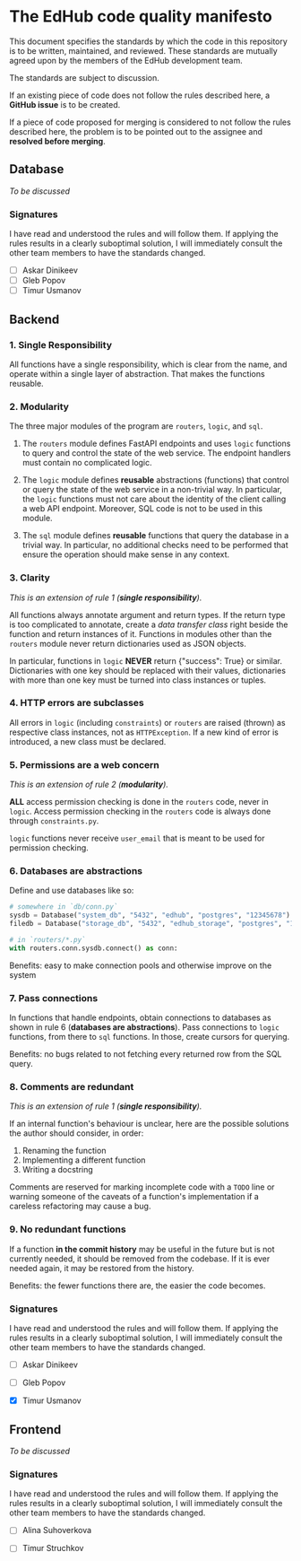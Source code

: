 # The EdHub code quality manifesto

This document specifies the standards by which the code in this repository is
to be written, maintained, and reviewed. These standards are mutually agreed
upon by the members of the EdHub development team.

The standards are subject to discussion.

If an existing piece of code does not follow the rules described here, a
**GitHub issue** is to be created.

If a piece of code proposed for merging is considered to not follow the rules
described here, the problem is to be pointed out to the assignee and **resolved
before merging**.

## Database

*To be discussed*

### Signatures

I have read and understood the rules and will follow them. If applying the rules
results in a clearly suboptimal solution, I will immediately consult the other
team members to have the standards changed.

- [ ] Askar Dinikeev
- [ ] Gleb Popov
- [ ] Timur Usmanov

## Backend

### 1. Single Responsibility

All functions have a single responsibility, which is clear from the name, and
operate within a single layer of abstraction. That makes the functions reusable.

### 2. Modularity 

The three major modules of the program are `routers`, `logic`, and `sql`.

1. The `routers` module defines FastAPI endpoints and uses `logic` functions to
   query and control the state of the web service. The endpoint handlers must
   contain no complicated logic.

2. The `logic` module defines **reusable** abstractions (functions) that control
   or query the state of the web service in a non-trivial way. In particular,
   the `logic` functions must not care about the identity of the client calling
   a web API endpoint. Moreover, SQL code is not to be used in this module.

3. The `sql` module defines **reusable** functions that query the database in a
   trivial way. In particular, no additional checks need to be performed that
   ensure the operation should make sense in any context.

### 3. Clarity

*This is an extension of rule 1 (**single responsibility**).*

All functions always annotate argument and return types. If the return type is
too complicated to annotate, create a *data transfer class* right beside the
function and return instances of it. Functions in modules other than the
`routers` module never return dictionaries used as JSON objects.

In particular, functions in `logic` **NEVER** return {"success": True} or
similar. Dictionaries with one key should be replaced with their values,
dictionaries with more than one key must be turned into class instances or
tuples.

### 4. HTTP errors are subclasses

All errors in `logic` (including `constraints`) or `routers` are raised (thrown)
as respective class instances, not as `HTTPException`. If a new kind of error is
introduced, a new class must be declared.

### 5. Permissions are a web concern

*This is an extension of rule 2 (**modularity**).*

**ALL** access permission checking is done in the `routers` code, never in
`logic`. Access permission checking in the `routers` code is always done
through `constraints.py`.

`logic` functions never receive `user_email` that is meant to be used for
permission checking.

### 6. Databases are abstractions

Define and use databases like so:
```python
# somewhere in `db/conn.py`
sysdb = Database("system_db", "5432", "edhub", "postgres", "12345678")
filedb = Database("storage_db", "5432", "edhub_storage", "postgres", "12345678")

# in `routers/*.py`
with routers.conn.sysdb.connect() as conn:
```
Benefits: easy to make connection pools and otherwise improve on the system

### 7. Pass connections

In functions that handle endpoints, obtain connections to databases as shown in
rule 6 (**databases are abstractions**). Pass connections to `logic` functions,
from there to `sql` functions. In those, create cursors for querying.

Benefits: no bugs related to not fetching every returned row from the SQL query.

### 8. Comments are redundant

*This is an extension of rule 1 (**single responsibility**).*

If an internal function's behaviour is unclear, here are the possible solutions
the author should consider, in order:

1. Renaming the function
2. Implementing a different function
3. Writing a docstring

Comments are reserved for marking incomplete code with a `TODO` line or warning
someone of the caveats of a function's implementation if a careless refactoring
may cause a bug.

### 9. No redundant functions

If a function **in the commit history** may be useful in the future but is not
currently needed, it should be removed from the codebase. If it is ever needed
again, it may be restored from the history.

Benefits: the fewer functions there are, the easier the code becomes.

### Signatures

I have read and understood the rules and will follow them. If applying the rules
results in a clearly suboptimal solution, I will immediately consult the other
team members to have the standards changed.

- [ ] Askar Dinikeev

- [ ] Gleb Popov

- [x] Timur Usmanov

## Frontend

*To be discussed*

### Signatures

I have read and understood the rules and will follow them. If applying the rules
results in a clearly suboptimal solution, I will immediately consult the other
team members to have the standards changed.

- [ ] Alina Suhoverkova

- [ ] Timur Struchkov
